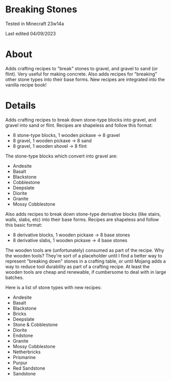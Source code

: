 # Breaking Stones

Tested in Minecraft 23w14a

Last edited 04/09/2023

# About

Adds crafting recipes to "break" stones to gravel, and gravel to sand (or flint).  Very useful for making concrete.  Also adds recipes for "breaking" other stone types into their base forms.  New recipes are integrated into the vanilla recipe book!

# Details

Adds crafting recipes to break down stone-type blocks into gravel, and gravel into sand or flint.  Recipes are shapeless and follow this format:

 - 8 stone-type blocks, 1 wooden pickaxe -> 8 gravel
 - 8 gravel, 1 wooden pickaxe -> 8 sand
 - 8 gravel, 1 wooden shovel -> 8 flint
 
 The stone-type blocks which convert into gravel are:
 
  - Andesite
  - Basalt
  - Blackstone
  - Cobblestone
  - Deepslate
  - Diorite
  - Granite
  - Mossy Cobblestone

Also adds recipes to break down stone-type derivative blocks (like stairs, walls, slabs, etc) into their base forms.  Recipes are shapeless and follow this basic format:

 - 8 derivative blocks, 1 wooden pickaxe -> 8 base stones
 - 8 derivative slabs, 1 wooden pickaxe -> 4 base stones

The wooden tools are (unfortunately) consumed as part of the recipe.  Why the wooden tools?  They're sort of a placeholder until I find a better way to represent "breaking down" stones in a crafting table, or until Mojang adds a way to reduce tool durability as part of a crafting recipe.  At least the wooden tools are cheap and renewable, if cumbersome to deal with in large batches.
 
 Here is a list of stone types with new recipes:
 
  - Andesite
  - Basalt
  - Blackstone
  - Bricks
  - Deepslate
  - Stone & Cobblestone
  - Diorite
  - Endstone
  - Granite
  - Mossy Cobblestone
  - Netherbricks
  - Prismarine
  - Purpur
  - Red Sandstone
  - Sandstone
 